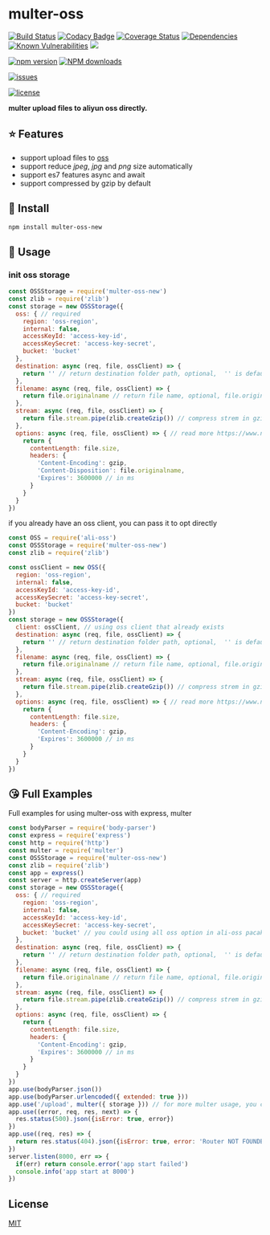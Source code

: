 # multer-oss

[![Build Status](https://travis-ci.org/taozhi8833998/multer-oss.svg?branch=master)](https://travis-ci.org/taozhi8833998/multer-oss)
[![Codacy Badge](https://api.codacy.com/project/badge/Grade/ca77da4f464c44e18f3cf057d9fe24f5)](https://app.codacy.com/app/taozhi8833998/multer-oss?utm_source=github.com&utm_medium=referral&utm_content=taozhi8833998/multer-oss&utm_campaign=Badge_Grade_Dashboard)
[![Coverage Status](https://img.shields.io/coveralls/github/taozhi8833998/multer-oss/master.svg)](https://coveralls.io/github/taozhi8833998/multer-oss?branch=master)
[![Dependencies](https://img.shields.io/david/taozhi8833998/multer-oss.svg)](https://img.shields.io/david/taozhi8833998/multer-oss)
[![Known Vulnerabilities](https://snyk.io/test/github/taozhi8833998/multer-oss/badge.svg?targetFile=package.json)](https://snyk.io/test/github/taozhi8833998/multer-oss?targetFile=package.json)
[![](https://img.shields.io/badge/Powered%20by-ganjiang-brightgreen.svg)](https://github.com/taozhi8833998/multer-oss)


[![npm version](https://badge.fury.io/js/multer-oss-new.svg)](https://badge.fury.io/js/multer-oss-new)
[![NPM downloads](http://img.shields.io/npm/dm/multer-oss-new.svg?style=flat-square)](http://www.npmtrends.com/multer-oss-new)

[![issues](https://img.shields.io/github/issues/taozhi8833998/multer-oss.svg)](https://github.com/taozhi8833998/multer-oss/issues)


[![license](https://img.shields.io/badge/license-MIT-blue.svg)](https://github.com/taozhi8833998/multer-oss/blob/master/LICENSE)

**multer upload files to aliyun oss directly.**

## :star: Features

- support upload files to [oss](https://www.aliyun.com/product/oss)
- support reduce *jpeg*, *jpg* and *png* size automatically
- support es7 features async and await
- support compressed by gzip by default

## :tada: Install

```bash
npm install multer-oss-new
```
## :rocket: Usage

### init oss storage

```javascript
const OSSStorage = require('multer-oss-new')
const zlib = require('zlib')
const storage = new OSSStorage({
  oss: { // required
    region: 'oss-region',
    internal: false,
    accessKeyId: 'access-key-id',
    accessKeySecret: 'access-key-secret',
    bucket: 'bucket'
  },
  destination: async (req, file, ossClient) => {
    return '' // return destination folder path, optional,  '' is default value
  },
  filename: async (req, file, ossClient) => {
    return file.originalname // return file name, optional, file.originalname is default value
  },
  stream: async (req, file, ossClient) => {
    return file.stream.pipe(zlib.createGzip()) // compress strem in gzip
  },
  options: async (req, file, ossClient) => { // read more https://www.npmjs.com/package/ali-oss#putstreamname-stream-options
    return {
      contentLength: file.size,
      headers: {
        'Content-Encoding': gzip,
        'Content-Disposition': file.originalname,
        'Expires': 3600000 // in ms
      }
    }
  }
})
```

if you already have an oss client, you can pass it to opt directly

```javascript
const OSS = require('ali-oss')
const OSSStorage = require('multer-oss-new')
const zlib = require('zlib')

const ossClient = new OSS({
  region: 'oss-region',
  internal: false,
  accessKeyId: 'access-key-id',
  accessKeySecret: 'access-key-secret',
  bucket: 'bucket'
})
const storage = new OSSStorage({
  client: ossClient, // using oss client that already exists
  destination: async (req, file, ossClient) => {
    return '' // return destination folder path, optional,  '' is default value
  },
  filename: async (req, file, ossClient) => {
    return file.originalname // return file name, optional, file.originalname is default value
  },
  stream: async (req, file, ossClient) => {
    return file.stream.pipe(zlib.createGzip()) // compress strem in gzip
  },
  options: async (req, file, ossClient) => { // read more https://www.npmjs.com/package/ali-oss#putstreamname-stream-options
    return {
      contentLength: file.size,
      headers: {
        'Content-Encoding': gzip,
        'Expires': 3600000 // in ms
      }
    }
  }
})
```

## :kissing_heart: Full Examples

Full examples for using multer-oss with express, multer

```javascript
const bodyParser = require('body-parser')
const express = require('express')
const http = require('http')
const multer = require('multer')
const OSSStorage = require('multer-oss-new')
const zlib = require('zlib')
const app = express()
const server = http.createServer(app)
const storage = new OSSStorage({
  oss: { // required
    region: 'oss-region',
    internal: false,
    accessKeyId: 'access-key-id',
    accessKeySecret: 'access-key-secret',
    bucket: 'bucket' // you could using all oss option in ali-oss pacakge
  },
  destination: async (req, file, ossClient) => {
    return '' // return destination folder path, optional,  '' is default value
  },
  filename: async (req, file, ossClient) => {
    return file.originalname // return file name, optional, file.originalname is default value
  },
  stream: async (req, file, ossClient) => {
    return file.stream.pipe(zlib.createGzip()) // compress strem in gzip
  },
  options: async (req, file, ossClient) => {
    return {
      contentLength: file.size,
      headers: {
        'Content-Encoding': gzip,
        'Expires': 3600000 // in ms
      }
    }
  }
})
app.use(bodyParser.json())
app.use(bodyParser.urlencoded({ extended: true }))
app.use('/upload', multer({ storage })) // for more multer usage, you could refrence multer document
app.use((error, req, res, next) => {
  res.status(500).json({isError: true, error})
})
app.use((req, res) => {
  return res.status(404).json({isError: true, error: 'Router NOT FOUNDED'})
})
server.listen(8000, err => {
  if(err) return console.error('app start failed')
  console.info('app start at 8000')
})
```

## License

[MIT](LICENSE)